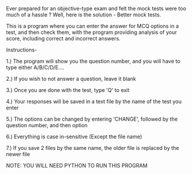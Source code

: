 Ever prepared for an objective-type exam and felt the mock tests were too much of a hassle ?
Well, here is the solution - Better mock tests.

This is a program where you can enter the answer for MCQ options in a test, and then check them, with the program providing analysis of your score, including correct and incorrect answers.

Instructions-

1.) The program will show you the question number, and you will have to type either A/B/C/D/E....

2.) If you wish to not answer a question, leave it blank

3.) Once you are done with the test, type 'Q' to exit

4.) Your responses will be saved in a text file by the name of the test you enter

5.) The options can be changed by entering 'CHANGE', followed by the question number, and then option

6.) Everything is case in-sensitive (Except the file name)

7.) If you save 2 files by the same name, the older file is replaced by the newer file

NOTE: YOU WILL NEED PYTHON TO RUN THIS PROGRAM
